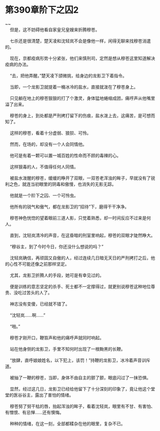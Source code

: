 # 第390章阶下之囚2
~~<br>&nbsp;&nbsp;&nbsp;&nbsp;但是，这不妨碍他看自家皇兄皇嫂来折腾穆苍。<br><br>&nbsp;&nbsp;&nbsp;&nbsp;七杀还是很清楚，楚天凌和沈轻岚不会是像他一样，闲得无聊来找穆苍消遣的。<br><br>&nbsp;&nbsp;&nbsp;&nbsp;现在，京都疫病形势十分紧张，他们来慎刑司，定然是想从穆苍这里知道解决疫病的办法。<br><br>&nbsp;&nbsp;&nbsp;&nbsp;“去，把他弄醒。”楚天凌下颌微挑，给身边的龙影卫下着指令。<br><br>&nbsp;&nbsp;&nbsp;&nbsp;当即，一个龙影卫就提着一桶冰冷的盐水，直接就泼在了穆苍身上。<br><br>&nbsp;&nbsp;&nbsp;&nbsp;只见躺在地上的穆苍狠狠的打了个激灵，身体猛地蜷缩成团，痛哼声从他嘴里溢了出来。<br><br>&nbsp;&nbsp;&nbsp;&nbsp;穆苍的身上，到处都是严刑拷打留下的伤痕，盐水泼上去，这痛苦，是可想而知了。<br><br>&nbsp;&nbsp;&nbsp;&nbsp;这样的穆苍，看着十分虚弱、狼狈、可怜。<br><br>&nbsp;&nbsp;&nbsp;&nbsp;然而，在场的，却没有一个人会同情他。<br><br>&nbsp;&nbsp;&nbsp;&nbsp;他可是有着一颗可以置一城百姓的性命而不顾的毒辣的心。<br><br>&nbsp;&nbsp;&nbsp;&nbsp;这样狠毒的人，不值得任何人同情。<br><br>&nbsp;&nbsp;&nbsp;&nbsp;被盐水泼醒的穆苍，缓缓的睁开了双眼，一双苍老浑浊的眸子，早就没有了锐利之色，就连当初眼里的阴毒和傲慢，也消失的无影无踪。<br><br>&nbsp;&nbsp;&nbsp;&nbsp;他就是一个阶下之囚、一个可怜虫。<br><br>&nbsp;&nbsp;&nbsp;&nbsp;他所有的锐气和傲气，都在龙影卫的“招待”下，磨得干干净净。<br><br>&nbsp;&nbsp;&nbsp;&nbsp;穆苍神色恍惚的望着眼前三道人影，只觉着熟悉，却一时间反应不过来是何人。<br><br>&nbsp;&nbsp;&nbsp;&nbsp;直到，沈轻岚清冷的声音，在这昏暗的刑室里响起，穆苍的双眼才陡然睁大。<br><br>&nbsp;&nbsp;&nbsp;&nbsp;“穆谷主，到了今时今日，你还没什么想说的吗？”<br><br>&nbsp;&nbsp;&nbsp;&nbsp;沈轻岚确信，再顽固又自傲的人，经过连续几日暗无天日的严刑拷打之后，他的心性不可能还像之前那样坚定。<br><br>&nbsp;&nbsp;&nbsp;&nbsp;尤其，龙影卫折腾人的手段，她可是有幸见过的。<br><br>&nbsp;&nbsp;&nbsp;&nbsp;便是训练的意志坚定的杀手、死士都不一定撑得过，就更别说穆苍这种地位尊贵、没吃过苦头的人了。<br><br>&nbsp;&nbsp;&nbsp;&nbsp;神志没有变傻，已经就不错了。<br><br>&nbsp;&nbsp;&nbsp;&nbsp;“沈轻岚……啊……”<br><br>&nbsp;&nbsp;&nbsp;&nbsp;“啪。”<br><br>&nbsp;&nbsp;&nbsp;&nbsp;穆苍才刚开口，鞭笞声和他的痛呼声就同时响起。<br><br>&nbsp;&nbsp;&nbsp;&nbsp;站在他身侧的龙影卫，手里不知何时出现了一根黝黑的长鞭。<br><br>&nbsp;&nbsp;&nbsp;&nbsp;“放肆，直呼娘娘姓名，以下犯上，该罚！”持鞭的龙影卫，冰冷着声音训斥道。<br><br>&nbsp;&nbsp;&nbsp;&nbsp;被抽了一鞭的穆苍，当即，身体不由自主的颤了颤，眼底闪过了一抹恐惧。<br><br>&nbsp;&nbsp;&nbsp;&nbsp;显然，经过这几日，龙影卫已经给他留下了十分深刻的印象了，竟让他这个堂堂的医谷谷主，露出了害怕的情绪。<br><br>&nbsp;&nbsp;&nbsp;&nbsp;穆苍努了努干枯的唇，抬起浑浊的眸子，看着沈轻岚，眼里有不甘、有害怕、有憎恨、有忌惮……还有懊悔。<br><br>&nbsp;&nbsp;&nbsp;&nbsp;种种的情绪，在这一刻，全部都糅杂在他的眼里，复杂不已。<br><br>
                    

<script>_fwqdsqadxfw()</script>
<div><script>_dfwf1dw();</script></div>
<div><script>_dfwf1agdw();</script></div>
                